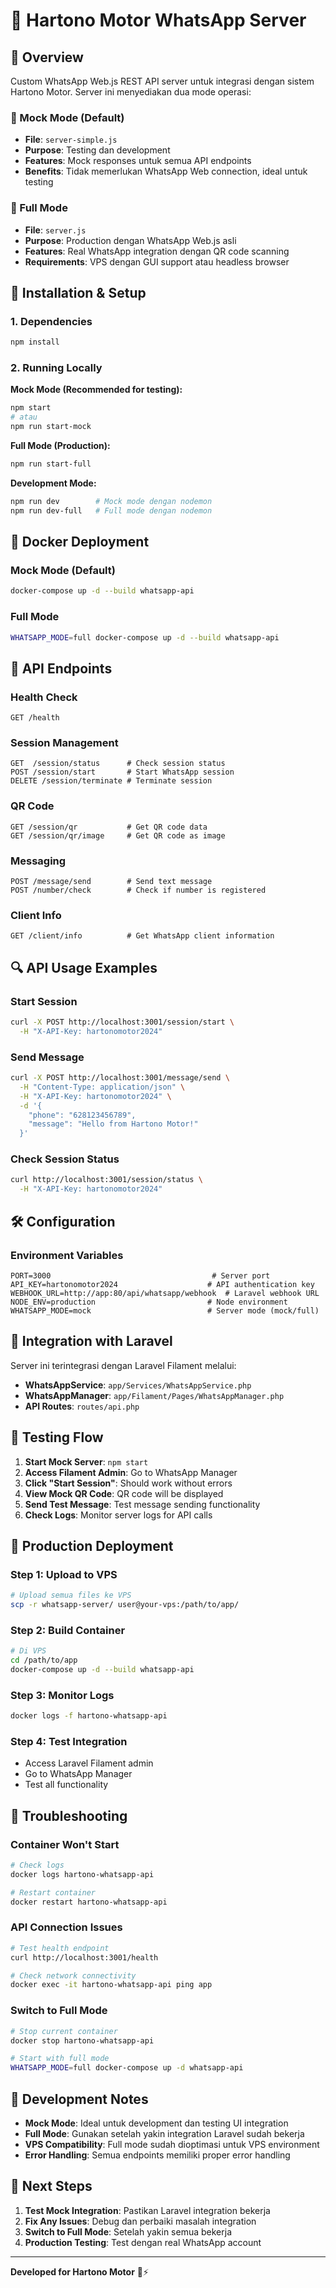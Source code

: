 # 📱 Hartono Motor WhatsApp Server

## 🎯 **Overview**

Custom WhatsApp Web.js REST API server untuk integrasi dengan sistem Hartono Motor. Server ini menyediakan dua mode operasi:

### **🧪 Mock Mode (Default)**
- **File**: `server-simple.js`
- **Purpose**: Testing dan development
- **Features**: Mock responses untuk semua API endpoints
- **Benefits**: Tidak memerlukan WhatsApp Web connection, ideal untuk testing

### **🚀 Full Mode**
- **File**: `server.js`
- **Purpose**: Production dengan WhatsApp Web.js asli
- **Features**: Real WhatsApp integration dengan QR code scanning
- **Requirements**: VPS dengan GUI support atau headless browser

## 🔧 **Installation & Setup**

### **1. Dependencies**
```bash
npm install
```

### **2. Running Locally**

**Mock Mode (Recommended for testing):**
```bash
npm start
# atau
npm run start-mock
```

**Full Mode (Production):**
```bash
npm run start-full
```

**Development Mode:**
```bash
npm run dev        # Mock mode dengan nodemon
npm run dev-full   # Full mode dengan nodemon
```

## 🐳 **Docker Deployment**

### **Mock Mode (Default)**
```bash
docker-compose up -d --build whatsapp-api
```

### **Full Mode**
```bash
WHATSAPP_MODE=full docker-compose up -d --build whatsapp-api
```

## 📡 **API Endpoints**

### **Health Check**
```
GET /health
```

### **Session Management**
```
GET  /session/status      # Check session status
POST /session/start       # Start WhatsApp session
DELETE /session/terminate # Terminate session
```

### **QR Code**
```
GET /session/qr           # Get QR code data
GET /session/qr/image     # Get QR code as image
```

### **Messaging**
```
POST /message/send        # Send text message
POST /number/check        # Check if number is registered
```

### **Client Info**
```
GET /client/info          # Get WhatsApp client information
```

## 🔍 **API Usage Examples**

### **Start Session**
```bash
curl -X POST http://localhost:3001/session/start \
  -H "X-API-Key: hartonomotor2024"
```

### **Send Message**
```bash
curl -X POST http://localhost:3001/message/send \
  -H "Content-Type: application/json" \
  -H "X-API-Key: hartonomotor2024" \
  -d '{
    "phone": "628123456789",
    "message": "Hello from Hartono Motor!"
  }'
```

### **Check Session Status**
```bash
curl http://localhost:3001/session/status \
  -H "X-API-Key: hartonomotor2024"
```

## 🛠️ **Configuration**

### **Environment Variables**
```env
PORT=3000                                    # Server port
API_KEY=hartonomotor2024                    # API authentication key
WEBHOOK_URL=http://app:80/api/whatsapp/webhook  # Laravel webhook URL
NODE_ENV=production                         # Node environment
WHATSAPP_MODE=mock                          # Server mode (mock/full)
```

## 🔄 **Integration with Laravel**

Server ini terintegrasi dengan Laravel Filament melalui:
- **WhatsAppService**: `app/Services/WhatsAppService.php`
- **WhatsAppManager**: `app/Filament/Pages/WhatsAppManager.php`
- **API Routes**: `routes/api.php`

## 🧪 **Testing Flow**

1. **Start Mock Server**: `npm start`
2. **Access Filament Admin**: Go to WhatsApp Manager
3. **Click "Start Session"**: Should work without errors
4. **View Mock QR Code**: QR code will be displayed
5. **Send Test Message**: Test message sending functionality
6. **Check Logs**: Monitor server logs for API calls

## 🚀 **Production Deployment**

### **Step 1: Upload to VPS**
```bash
# Upload semua files ke VPS
scp -r whatsapp-server/ user@your-vps:/path/to/app/
```

### **Step 2: Build Container**
```bash
# Di VPS
cd /path/to/app
docker-compose up -d --build whatsapp-api
```

### **Step 3: Monitor Logs**
```bash
docker logs -f hartono-whatsapp-api
```

### **Step 4: Test Integration**
- Access Laravel Filament admin
- Go to WhatsApp Manager
- Test all functionality

## 🔧 **Troubleshooting**

### **Container Won't Start**
```bash
# Check logs
docker logs hartono-whatsapp-api

# Restart container
docker restart hartono-whatsapp-api
```

### **API Connection Issues**
```bash
# Test health endpoint
curl http://localhost:3001/health

# Check network connectivity
docker exec -it hartono-whatsapp-api ping app
```

### **Switch to Full Mode**
```bash
# Stop current container
docker stop hartono-whatsapp-api

# Start with full mode
WHATSAPP_MODE=full docker-compose up -d whatsapp-api
```

## 📝 **Development Notes**

- **Mock Mode**: Ideal untuk development dan testing UI integration
- **Full Mode**: Gunakan setelah yakin integration Laravel sudah bekerja
- **VPS Compatibility**: Full mode sudah dioptimasi untuk VPS environment
- **Error Handling**: Semua endpoints memiliki proper error handling

## 🎯 **Next Steps**

1. **Test Mock Integration**: Pastikan Laravel integration bekerja
2. **Fix Any Issues**: Debug dan perbaiki masalah integration
3. **Switch to Full Mode**: Setelah yakin semua bekerja
4. **Production Testing**: Test dengan real WhatsApp account

---

**Developed for Hartono Motor** 🚗⚡
